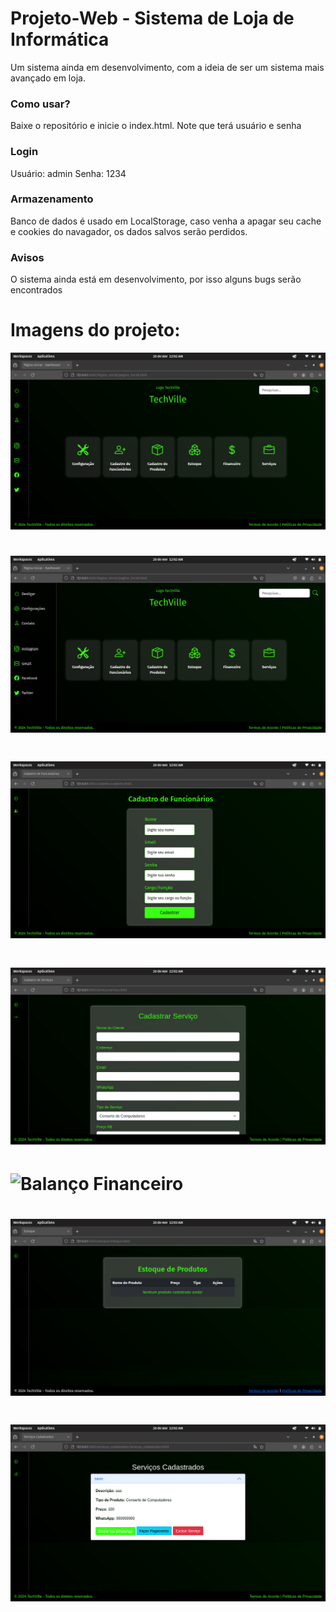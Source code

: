 # Projeto-Web - Sistema de Loja de Informática
Um sistema ainda em desenvolvimento, com a ideia de ser um sistema mais avançado em loja.

### Como usar? 
Baixe o repositório e inicie o index.html. Note que terá usuário e senha 

### Login ###
Usuário: admin
Senha: 1234

### Armazenamento ###
Banco de dados é usado em LocalStorage, caso venha a apagar seu cache e cookies do navagador, os dados salvos serão perdidos. 

### Avisos ###
O sistema ainda está em desenvolvimento, por isso alguns bugs serão encontrados

# Imagens do projeto:
![Página Inicial](Imagens/Home1.png)

# ![Página Inicial 2](Imagens/Home2.png)

# ![Cadastro de Funcionários](Imagens/Cadastro_funcionarios.png)

# ![Cadastro de Produtos](Imagens/Cadastro_produtos.png)

# ![Balanço Financeiro](Imagens/balanço_financeiro.png)

# ![Estoque](Imagens/estoque.png)

# ![Serviços Cadastrados](Imagens/pagamento.png)
